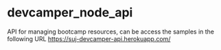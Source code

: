 # devcamper_node_api

API for managing bootcamp resources, can be access the samples in the following URL https://suj-devcamper-api.herokuapp.com/
